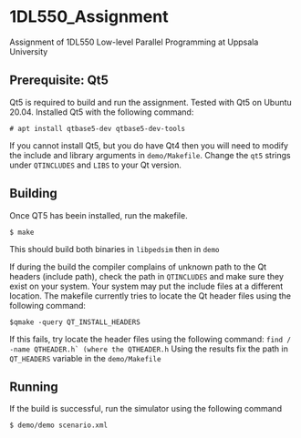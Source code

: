 # 1DL550_Assignment
Assignment of 1DL550 Low-level Parallel Programming at Uppsala University

## Prerequisite: Qt5
Qt5 is required to build and run the assignment. Tested with Qt5 on Ubuntu
20.04. Installed Qt5 with the following command:

```
# apt install qtbase5-dev qtbase5-dev-tools
```

If you cannot install Qt5, but you do have Qt4 then you will need to modify
the include and library arguments in `demo/Makefile`. Change the `qt5` strings
under `QTINCLUDES` and `LIBS` to your Qt version.

## Building
Once QT5 has beein installed, run the makefile.

```
$ make
```

This should build both binaries in `libpedsim` then in `demo`

If during the build the compiler complains of unknown path to the Qt headers
(include path), check the path in `QTINCLUDES` and make sure they exist on
your system. Your system may put the include files at a different location.
The makefile currently tries to locate the Qt header files using the following
command:
```
$qmake -query QT_INSTALL_HEADERS
```

If this fails, try locate the header files using the following command:
``` find / -name QTHEADER.h` (where the QTHEADER.h ```
Using the results fix the path in `QT_HEADERS` variable in the `demo/Makefile`


## Running
If the build is successful, run the simulator using the following command

```
$ demo/demo scenario.xml
```
